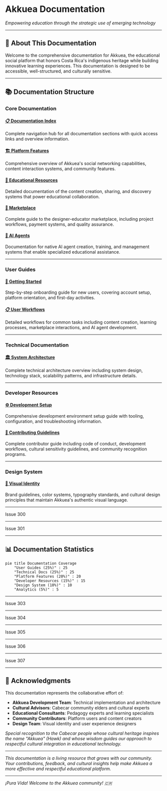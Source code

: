 # Akkuea Documentation

_Empowering education through the strategic use of emerging technology_

---

## 🦅 About This Documentation

Welcome to the comprehensive documentation for Akkuea, the educational social platform that honors Costa Rica's indigenous heritage while building innovative learning experiences. This documentation is designed to be accessible, well-structured, and culturally sensitive.

---

## 📚 Documentation Structure

### Core Documentation

#### [📋 Documentation Index](index.md)

Complete navigation hub for all documentation sections with quick access links and overview information.

#### [🏗️ Platform Features](features/README.md)

Comprehensive overview of Akkuea's social networking capabilities, content interaction systems, and community features.

#### [📖 Educational Resources](educational-resources/README.md)

Detailed documentation of the content creation, sharing, and discovery systems that power educational collaboration.

#### [🛒 Marketplace](marketplace/README.md)

Complete guide to the designer-educator marketplace, including project workflows, payment systems, and quality assurance.

#### [🤖 AI Agents](ai-agents/README.md)

Documentation for native AI agent creation, training, and management systems that enable specialized educational assistance.

---

### User Guides

#### [🚀 Getting Started](guides/getting-started.md)
Step-by-step onboarding guide for new users, covering account setup, platform orientation, and first-day activities.

#### [📋 User Workflows](guides/user-workflows.md)
Detailed workflows for common tasks including content creation, learning processes, marketplace interactions, and AI agent development.

---


### Technical Documentation

#### [🏛️ System Architecture](technical/architecture.md)
Complete technical architecture overview including system design, technology stack, scalability patterns, and infrastructure details.



---


### Developer Resources

#### [⚙️ Development Setup](development/setup.md)
Comprehensive development environment setup guide with tooling, configuration, and troubleshooting information.

#### [🤝 Contributing Guidelines](development/contributing.md)
Complete contributor guide including code of conduct, development workflows, cultural sensitivity guidelines, and community recognition programs.


---

### Design System

#### [🎨 Visual Identity](design/visual-identity.md)
Brand guidelines, color systems, typography standards, and cultural design principles that maintain Akkuea's authentic visual language.


---

Issue 300

<!-- Make the changes from issue number 300 here. Thank you for contributing to Akkuea! -->

---

Issue 301

<!-- Make the changes from issue number 301 here. Thank you for contributing to Akkuea! -->

---

## 📊 Documentation Statistics

```mermaid
pie title Documentation Coverage
    "User Guides (25%)" : 25
    "Technical Docs (25%)" : 25
    "Platform Features (20%)" : 20
    "Developer Resources (15%)" : 15
    "Design System (10%)" : 10
    "Analytics (5%)" : 5
```

---

Issue 303

<!-- Make the changes from issue number 303 here. Thank you for contributing to Akkuea! -->

---

Issue 304

<!-- Make the changes from issue number 304 here. Thank you for contributing to Akkuea! -->

---

Issue 305

<!-- Make the changes from issue number 305 here. Thank you for contributing to Akkuea! -->

---

Issue 306

<!-- Make the changes from issue number 306 here. Thank you for contributing to Akkuea! -->

---

Issue 307

<!-- Make the changes from issue number 307 here. Thank you for contributing to Akkuea! -->

---


## 🙏 Acknowledgments

This documentation represents the collaborative effort of:
- **Akkuea Development Team**: Technical implementation and architecture
- **Cultural Advisors**: Cabecar community elders and cultural experts
- **Educational Consultants**: Pedagogy experts and learning specialists
- **Community Contributors**: Platform users and content creators
- **Design Team**: Visual identity and user experience designers

*Special recognition to the Cabecar people whose cultural heritage inspires the name "Akkuea" (Hawk) and whose wisdom guides our approach to respectful cultural integration in educational technology.*

---

*This documentation is a living resource that grows with our community. Your contributions, feedback, and cultural insights help make Akkuea a more effective and respectful educational platform.*

---

*¡Pura Vida! Welcome to the Akkuea community! 🇨🇷*

